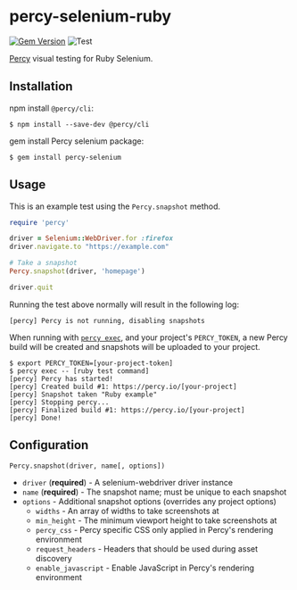 # percy-selenium-ruby
[![Gem Version](https://badge.fury.io/rb/percy-selenium.svg)](https://badge.fury.io/rb/percy-selenium)
![Test](https://github.com/percy/percy-selenium-ruby/workflows/Test/badge.svg)

[Percy](https://percy.io) visual testing for Ruby Selenium.

## Installation

npm install `@percy/cli`:

```sh-session
$ npm install --save-dev @percy/cli
```

gem install Percy selenium package:

```ssh-session
$ gem install percy-selenium
```

## Usage

This is an example test using the `Percy.snapshot` method.

``` ruby
require 'percy'

driver = Selenium::WebDriver.for :firefox
driver.navigate.to "https://example.com"

# Take a snapshot
Percy.snapshot(driver, 'homepage')

driver.quit
```

Running the test above normally will result in the following log:

```sh-session
[percy] Percy is not running, disabling snapshots
```

When running with [`percy
exec`](https://github.com/percy/cli/tree/master/packages/cli-exec#percy-exec), and your project's
`PERCY_TOKEN`, a new Percy build will be created and snapshots will be uploaded to your project.

```sh-session
$ export PERCY_TOKEN=[your-project-token]
$ percy exec -- [ruby test command]
[percy] Percy has started!
[percy] Created build #1: https://percy.io/[your-project]
[percy] Snapshot taken "Ruby example"
[percy] Stopping percy...
[percy] Finalized build #1: https://percy.io/[your-project]
[percy] Done!
```

## Configuration

`Percy.snapshot(driver, name[, options])`

- `driver` (**required**) - A selenium-webdriver driver instance
- `name` (**required**) - The snapshot name; must be unique to each snapshot
- `options` - Additional snapshot options (overrides any project options)
  - `widths` - An array of widths to take screenshots at
  - `min_height` - The minimum viewport height to take screenshots at
  - `percy_css` - Percy specific CSS only applied in Percy's rendering environment
  - `request_headers` - Headers that should be used during asset discovery
  - `enable_javascript` - Enable JavaScript in Percy's rendering environment

